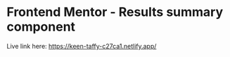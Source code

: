 # Frontend Mentor - Results summary component<br>

Live link here: https://keen-taffy-c27ca1.netlify.app/
 
